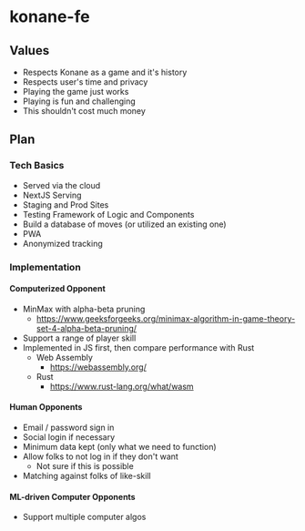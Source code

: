 # konane-fe

## Values

- Respects Konane as a game and it's history
- Respects user's time and privacy
- Playing the game just works
- Playing is fun and challenging
- This shouldn't cost much money

## Plan

### Tech Basics

- Served via the cloud
- NextJS Serving
- Staging and Prod Sites
- Testing Framework of Logic and Components
- Build a database of moves (or utilized an existing one)
- PWA
- Anonymized tracking

### Implementation

#### Computerized Opponent

- MinMax with alpha-beta pruning
  - https://www.geeksforgeeks.org/minimax-algorithm-in-game-theory-set-4-alpha-beta-pruning/
- Support a range of player skill
- Implemented in JS first, then compare performance with Rust
  - Web Assembly
    - https://webassembly.org/
  - Rust
    - https://www.rust-lang.org/what/wasm

#### Human Opponents

- Email / password sign in
- Social login if necessary
- Minimum data kept (only what we need to function)
- Allow folks to not log in if they don't want
  - Not sure if this is possible
- Matching against folks of like-skill

#### ML-driven Computer Opponents

- Support multiple computer algos

